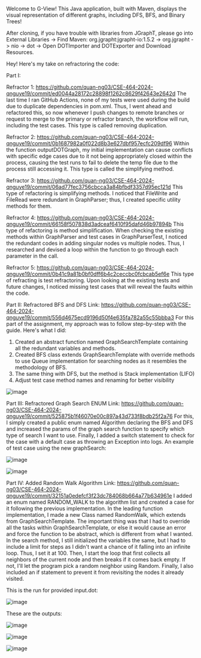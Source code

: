 Welcome to G-View! This Java application, built with Maven, displays the visual representation of different graphs, including DFS, BFS, and Binary Trees!

After cloning, if you have trouble with libraries from JGraphT, please go into External Libraries -> Find Maven: org.jgrapht:jgrapht-io:1.5.2 -> org.jgrapht -> nio -> dot -> Open DOTImporter and DOTExporter and Download Resources.

Hey! Here's my take on refractoring the code:

Part I:

Refractor 1: https://github.com/quan-ng03/CSE-464-2024-qnguye19/commit/ed0044a28172c28898f1262c8629f42643e2642d 
The last time I ran GitHub Actions, none of my tests were used during the build due to duplicate dependencies in pom.xml. Thus, I went ahead and refactored this, so now whenever I push changes to remote branches or request to merge to the primary or refractor branch, the workflow will run, including the test cases. This type is called removing duplication.

Refractor 2: https://github.com/quan-ng03/CSE-464-2024-qnguye19/commit/0b1687982a0f022d8b3e627dbf957ecfc209df96
Within the function outputDOTGraph, my initial implementation can cause conflicts with specific edge cases due to it not being appropriately closed within the process, causing the test runs to fail to delete the temp file due to the process still accessing it. This type is called the simplifying method.

Refractor 3: https://github.com/quan-ng03/CSE-464-2024-qnguye19/commit/06ad77fec3756cbcca3a84bfbdf3357d95ec121d
This type of refactoring is simplifying methods. I noticed that FileWrite and FileRead were redundant in GraphParser; thus, I created specific utility methods for them.

Refractor 4: https://github.com/quan-ng03/CSE-464-2024-qnguye19/commit/66158f507838d3adceaf6410f95dafd46b97894b
This type of refactoring is method simplification. When checking the existing methods within GraphParser and test cases in GraphParserTest, I noticed the redundant codes in adding singular nodes vs multiple nodes. Thus, I researched and devised a loop within the function to go through each parameter in the call.

Refractor 5: https://github.com/quan-ng03/CSE-464-2024-qnguye19/commit/0b41c9a81b0bf0dff6b4c2ceccbc0fcbcab5ef6e
This type of refracting is test refractoring. Upon looking at the existing tests and future changes, I noticed missing test cases that will reveal the faults within the code.

Part II: Refractored BFS and DFS
Link: https://github.com/quan-ng03/CSE-464-2024-qnguye19/commit/556d4675ecd9196d50f4e635fa782a55c55bbba3
For this part of the assignment, my approach was to follow step-by-step with the guide. Here's what I did:
  1. Created an abstract function named GraphSearchTemplate containing all the redundant variables and methods.
  2. Created BFS class extends GraphSearchTemplate with override methods to use Queue implementation for searching nodes as it resembles the methodology of BFS.
  3. The same thing with DFS, but the method is Stack implementation (LIFO)
  4. Adjust test case method names and renaming for better visibility

![image](https://github.com/user-attachments/assets/2e8e9b64-0a87-4df6-8601-4578589c738f)

Part III: Refractored Graph Search ENUM
Link: https://github.com/quan-ng03/CSE-464-2024-qnguye19/commit/525875b1f46070e00c897a43d733f8bdb25f2a76
For this, I simply created a public enum named Algorithm declaring the BFS and DFS and increased the params of the graph search function to specify which type of search I want to use. Finally, I added a switch statement to check for the case with a default case as throwing an Exception into logs.
An example of test case using the new graphSearch:

![image](https://github.com/user-attachments/assets/08240b57-5a49-4360-bbe3-d9fbae8d12d3)

![image](https://github.com/user-attachments/assets/bc76402a-b9dc-41df-b15c-0a6be802901b)

Part IV: Added Random Walk Algorithm
Link: https://github.com/quan-ng03/CSE-464-2024-qnguye19/commit/32151a0edefcf3f23dc784068b664a77b634961e
I added an enum named RANDOM_WALK to the algorithm list and created a case for it following the previous implementation. In the leading function implementation, I made a new Class named RandomWalk, which extends from GraphSearchTemplate. The important thing was that I had to override all the tasks within GraphSearchTemplate, or else it would cause an error and force the function to be abstract, which is different from what I wanted. In the search method, I still initialized the variables the same, but I had to include a limit for steps as I didn't want a chance of it falling into an infinite loop. Thus, I set it at 100. Then, I start the loop that first collects all neighbors of the current node and then breaks if it comes back empty. If not, I'll let the program pick a random neighbor using Random. Finally, I also included an if statement to prevent it from revisiting the nodes it already visited.

This is the run for provided input.dot:

![image](https://github.com/user-attachments/assets/2d7ce617-03fc-44b6-8e2a-c60891a3d581)

These are the outputs:

![image](https://github.com/user-attachments/assets/e82e8ab3-dd18-4533-b502-26989158d4f4)

![image](https://github.com/user-attachments/assets/cdc3d3f0-c9b7-434f-b977-495d0209a292)

![image](https://github.com/user-attachments/assets/d8c7f77c-00d9-46ae-82d9-67c2b393940b)
